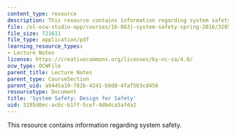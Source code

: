 ```yaml
---
content_type: resource
description: This resource contains information regarding system safety.
file: /ol-ocw-studio-app/courses/16-863j-system-safety-spring-2016/3285d0ecac6cb1ff5cef4dbdca5afda2_MIT16_863JS16_LecNotes7.pdf
file_size: 721611
file_type: application/pdf
learning_resource_types:
- Lecture Notes
license: https://creativecommons.org/licenses/by-nc-sa/4.0/
ocw_type: OCWFile
parent_title: Lecture Notes
parent_type: CourseSection
parent_uid: a9445a19-782b-4241-b9d8-4faf5b3cd456
resourcetype: Document
title: 'System Safety: Design for Safety'
uid: 3285d0ec-ac6c-b1ff-5cef-4dbdca5afda2
---
```

This resource contains information regarding system safety.